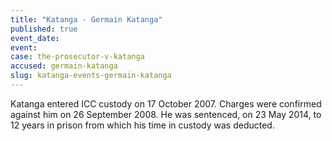 ```yaml
---
title: "Katanga - Germain Katanga"
published: true
event_date:
event:
case: the-prosecutor-v-katanga
accused: germain-katanga
slug: katanga-events-germain-katanga
---
```


Katanga entered ICC custody on 17 October 2007. Charges were confirmed against him on 26 September 2008. He was sentenced, on 23 May 2014, to 12 years in prison from which his time in custody was deducted.

